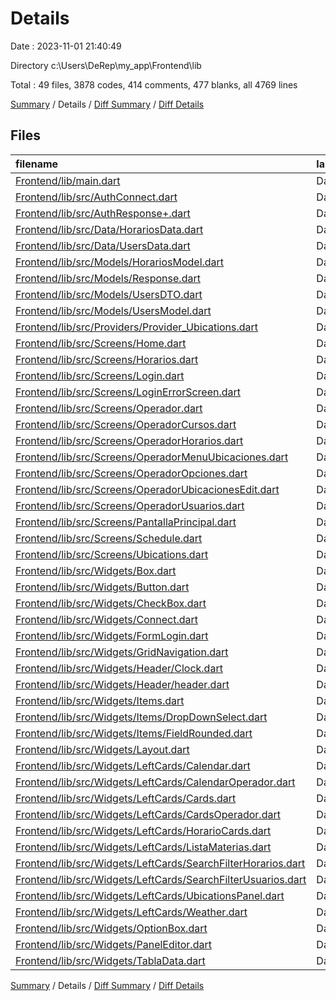 # Details

Date : 2023-11-01 21:40:49

Directory c:\\Users\\DeRep\\my_app\\Frontend\\lib

Total : 49 files,  3878 codes, 414 comments, 477 blanks, all 4769 lines

[Summary](results.md) / Details / [Diff Summary](diff.md) / [Diff Details](diff-details.md)

## Files
| filename | language | code | comment | blank | total |
| :--- | :--- | ---: | ---: | ---: | ---: |
| [Frontend/lib/main.dart](/Frontend/lib/main.dart) | Dart | 63 | 5 | 9 | 77 |
| [Frontend/lib/src/AuthConnect.dart](/Frontend/lib/src/AuthConnect.dart) | Dart | 43 | 35 | 31 | 109 |
| [Frontend/lib/src/AuthResponse+.dart](/Frontend/lib/src/AuthResponse+.dart) | Dart | 10 | 0 | 2 | 12 |
| [Frontend/lib/src/Data/HorariosData.dart](/Frontend/lib/src/Data/HorariosData.dart) | Dart | 18 | 1 | 5 | 24 |
| [Frontend/lib/src/Data/UsersData.dart](/Frontend/lib/src/Data/UsersData.dart) | Dart | 19 | 2 | 11 | 32 |
| [Frontend/lib/src/Models/HorariosModel.dart](/Frontend/lib/src/Models/HorariosModel.dart) | Dart | 47 | 0 | 4 | 51 |
| [Frontend/lib/src/Models/Response.dart](/Frontend/lib/src/Models/Response.dart) | Dart | 26 | 0 | 8 | 34 |
| [Frontend/lib/src/Models/UsersDTO.dart](/Frontend/lib/src/Models/UsersDTO.dart) | Dart | 22 | 0 | 4 | 26 |
| [Frontend/lib/src/Models/UsersModel.dart](/Frontend/lib/src/Models/UsersModel.dart) | Dart | 49 | 0 | 4 | 53 |
| [Frontend/lib/src/Providers/Provider_Ubications.dart](/Frontend/lib/src/Providers/Provider_Ubications.dart) | Dart | 75 | 4 | 16 | 95 |
| [Frontend/lib/src/Screens/Home.dart](/Frontend/lib/src/Screens/Home.dart) | Dart | 82 | 6 | 12 | 100 |
| [Frontend/lib/src/Screens/Horarios.dart](/Frontend/lib/src/Screens/Horarios.dart) | Dart | 0 | 84 | 9 | 93 |
| [Frontend/lib/src/Screens/Login.dart](/Frontend/lib/src/Screens/Login.dart) | Dart | 97 | 2 | 5 | 104 |
| [Frontend/lib/src/Screens/LoginErrorScreen.dart](/Frontend/lib/src/Screens/LoginErrorScreen.dart) | Dart | 128 | 0 | 4 | 132 |
| [Frontend/lib/src/Screens/Operador.dart](/Frontend/lib/src/Screens/Operador.dart) | Dart | 97 | 5 | 9 | 111 |
| [Frontend/lib/src/Screens/OperadorCursos.dart](/Frontend/lib/src/Screens/OperadorCursos.dart) | Dart | 236 | 3 | 29 | 268 |
| [Frontend/lib/src/Screens/OperadorHorarios.dart](/Frontend/lib/src/Screens/OperadorHorarios.dart) | Dart | 388 | 20 | 22 | 430 |
| [Frontend/lib/src/Screens/OperadorMenuUbicaciones.dart](/Frontend/lib/src/Screens/OperadorMenuUbicaciones.dart) | Dart | 70 | 5 | 7 | 82 |
| [Frontend/lib/src/Screens/OperadorOpciones.dart](/Frontend/lib/src/Screens/OperadorOpciones.dart) | Dart | 88 | 6 | 7 | 101 |
| [Frontend/lib/src/Screens/OperadorUbicacionesEdit.dart](/Frontend/lib/src/Screens/OperadorUbicacionesEdit.dart) | Dart | 85 | 2 | 7 | 94 |
| [Frontend/lib/src/Screens/OperadorUsuarios.dart](/Frontend/lib/src/Screens/OperadorUsuarios.dart) | Dart | 342 | 6 | 19 | 367 |
| [Frontend/lib/src/Screens/PantallaPrincipal.dart](/Frontend/lib/src/Screens/PantallaPrincipal.dart) | Dart | 64 | 5 | 7 | 76 |
| [Frontend/lib/src/Screens/Schedule.dart](/Frontend/lib/src/Screens/Schedule.dart) | Dart | 192 | 2 | 7 | 201 |
| [Frontend/lib/src/Screens/Ubications.dart](/Frontend/lib/src/Screens/Ubications.dart) | Dart | 183 | 2 | 7 | 192 |
| [Frontend/lib/src/Widgets/Box.dart](/Frontend/lib/src/Widgets/Box.dart) | Dart | 27 | 1 | 7 | 35 |
| [Frontend/lib/src/Widgets/Button.dart](/Frontend/lib/src/Widgets/Button.dart) | Dart | 26 | 3 | 5 | 34 |
| [Frontend/lib/src/Widgets/CheckBox.dart](/Frontend/lib/src/Widgets/CheckBox.dart) | Dart | 26 | 0 | 6 | 32 |
| [Frontend/lib/src/Widgets/Connect.dart](/Frontend/lib/src/Widgets/Connect.dart) | Dart | 31 | 13 | 14 | 58 |
| [Frontend/lib/src/Widgets/FormLogin.dart](/Frontend/lib/src/Widgets/FormLogin.dart) | Dart | 113 | 0 | 6 | 119 |
| [Frontend/lib/src/Widgets/GridNavigation.dart](/Frontend/lib/src/Widgets/GridNavigation.dart) | Dart | 22 | 0 | 3 | 25 |
| [Frontend/lib/src/Widgets/Header/Clock.dart](/Frontend/lib/src/Widgets/Header/Clock.dart) | Dart | 64 | 1 | 18 | 83 |
| [Frontend/lib/src/Widgets/Header/header.dart](/Frontend/lib/src/Widgets/Header/header.dart) | Dart | 59 | 66 | 21 | 146 |
| [Frontend/lib/src/Widgets/Items.dart](/Frontend/lib/src/Widgets/Items.dart) | Dart | 29 | 0 | 10 | 39 |
| [Frontend/lib/src/Widgets/Items/DropDownSelect.dart](/Frontend/lib/src/Widgets/Items/DropDownSelect.dart) | Dart | 52 | 1 | 10 | 63 |
| [Frontend/lib/src/Widgets/Items/FieldRounded.dart](/Frontend/lib/src/Widgets/Items/FieldRounded.dart) | Dart | 44 | 2 | 6 | 52 |
| [Frontend/lib/src/Widgets/Layout.dart](/Frontend/lib/src/Widgets/Layout.dart) | Dart | 19 | 1 | 6 | 26 |
| [Frontend/lib/src/Widgets/LeftCards/Calendar.dart](/Frontend/lib/src/Widgets/LeftCards/Calendar.dart) | Dart | 64 | 1 | 5 | 70 |
| [Frontend/lib/src/Widgets/LeftCards/CalendarOperador.dart](/Frontend/lib/src/Widgets/LeftCards/CalendarOperador.dart) | Dart | 65 | 1 | 5 | 71 |
| [Frontend/lib/src/Widgets/LeftCards/Cards.dart](/Frontend/lib/src/Widgets/LeftCards/Cards.dart) | Dart | 26 | 1 | 4 | 31 |
| [Frontend/lib/src/Widgets/LeftCards/CardsOperador.dart](/Frontend/lib/src/Widgets/LeftCards/CardsOperador.dart) | Dart | 26 | 1 | 4 | 31 |
| [Frontend/lib/src/Widgets/LeftCards/HorarioCards.dart](/Frontend/lib/src/Widgets/LeftCards/HorarioCards.dart) | Dart | 80 | 37 | 26 | 143 |
| [Frontend/lib/src/Widgets/LeftCards/ListaMaterias.dart](/Frontend/lib/src/Widgets/LeftCards/ListaMaterias.dart) | Dart | 83 | 43 | 23 | 149 |
| [Frontend/lib/src/Widgets/LeftCards/SearchFilterHorarios.dart](/Frontend/lib/src/Widgets/LeftCards/SearchFilterHorarios.dart) | Dart | 160 | 22 | 7 | 189 |
| [Frontend/lib/src/Widgets/LeftCards/SearchFilterUsuarios.dart](/Frontend/lib/src/Widgets/LeftCards/SearchFilterUsuarios.dart) | Dart | 116 | 22 | 7 | 145 |
| [Frontend/lib/src/Widgets/LeftCards/UbicationsPanel.dart](/Frontend/lib/src/Widgets/LeftCards/UbicationsPanel.dart) | Dart | 176 | 2 | 11 | 189 |
| [Frontend/lib/src/Widgets/LeftCards/Weather.dart](/Frontend/lib/src/Widgets/LeftCards/Weather.dart) | Dart | 15 | 0 | 3 | 18 |
| [Frontend/lib/src/Widgets/OptionBox.dart](/Frontend/lib/src/Widgets/OptionBox.dart) | Dart | 53 | 1 | 5 | 59 |
| [Frontend/lib/src/Widgets/PanelEditor.dart](/Frontend/lib/src/Widgets/PanelEditor.dart) | Dart | 78 | 0 | 19 | 97 |
| [Frontend/lib/src/Widgets/TablaData.dart](/Frontend/lib/src/Widgets/TablaData.dart) | Dart | 0 | 0 | 1 | 1 |

[Summary](results.md) / Details / [Diff Summary](diff.md) / [Diff Details](diff-details.md)